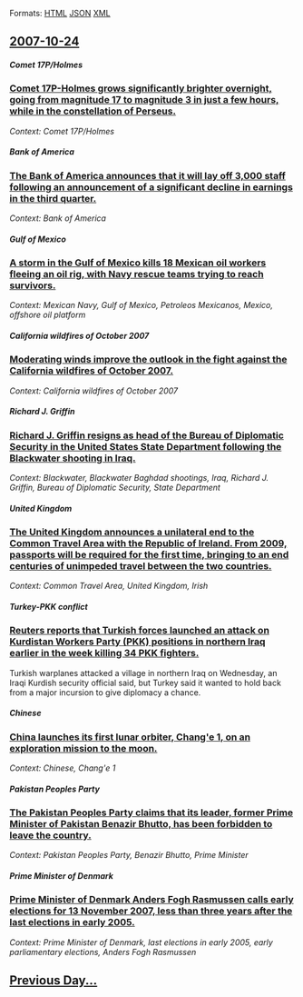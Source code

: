 
Formats: [HTML](2007/10/24/index.html)  [JSON](2007/10/24/index.json)  [XML](2007/10/24/index.xml)  

## [2007-10-24](/news/2007/10/24/index.md)

##### Comet 17P/Holmes
### [ Comet 17P-Holmes grows significantly brighter overnight, going from magnitude 17 to magnitude 3 in just a few hours, while in the constellation of Perseus. ](/news/2007/10/24/comet-17p-holmes-grows-significantly-brighter-overnight-going-from-magnitude-17-to-magnitude-3-in-just-a-few-hours-while-in-the-constella.md)
_Context: Comet 17P/Holmes_

##### Bank of America
### [ The Bank of America announces that it will lay off 3,000 staff following an announcement of a significant decline in earnings in the third quarter. ](/news/2007/10/24/the-bank-of-america-announces-that-it-will-lay-off-3-000-staff-following-an-announcement-of-a-significant-decline-in-earnings-in-the-third.md)
_Context: Bank of America_

##### Gulf of Mexico
### [ A storm in the Gulf of Mexico kills 18 Mexican oil workers fleeing an oil rig, with Navy rescue teams trying to reach survivors. ](/news/2007/10/24/a-storm-in-the-gulf-of-mexico-kills-18-mexican-oil-workers-fleeing-an-oil-rig-with-navy-rescue-teams-trying-to-reach-survivors.md)
_Context: Mexican Navy, Gulf of Mexico, Petroleos Mexicanos, Mexico, offshore oil platform_

##### California wildfires of October 2007
### [ Moderating winds improve the outlook in the fight against the California wildfires of October 2007. ](/news/2007/10/24/moderating-winds-improve-the-outlook-in-the-fight-against-the-california-wildfires-of-october-2007.md)
_Context: California wildfires of October 2007_

##### Richard J. Griffin
### [ Richard J. Griffin resigns as head of the Bureau of Diplomatic Security in the United States State Department following the Blackwater shooting in Iraq. ](/news/2007/10/24/richard-j-griffin-resigns-as-head-of-the-bureau-of-diplomatic-security-in-the-united-states-state-department-following-the-blackwater-shoo.md)
_Context: Blackwater, Blackwater Baghdad shootings, Iraq, Richard J. Griffin, Bureau of Diplomatic Security, State Department_

##### United Kingdom
### [ The United Kingdom announces a unilateral end to the Common Travel Area with the Republic of Ireland. From 2009, passports will be required for the first time, bringing to an end centuries of unimpeded travel between the two countries. ](/news/2007/10/24/the-united-kingdom-announces-a-unilateral-end-to-the-common-travel-area-with-the-republic-of-ireland-from-2009-passports-will-be-required.md)
_Context: Common Travel Area, United Kingdom, Irish_

##### Turkey-PKK conflict
### [ Reuters reports that Turkish forces launched an attack on Kurdistan Workers Party (PKK) positions in northern Iraq earlier in the week killing 34 PKK fighters. ](/news/2007/10/24/reuters-reports-that-turkish-forces-launched-an-attack-on-kurdistan-workers-party-pkk-positions-in-northern-iraq-earlier-in-the-week-kill.md)
Turkish warplanes attacked a village in northern Iraq on Wednesday, an Iraqi Kurdish security official said, but Turkey said it wanted to hold back from a major incursion to give diplomacy a chance.

##### Chinese
### [ China launches its first lunar orbiter, Chang'e 1, on an exploration mission to the moon. ](/news/2007/10/24/china-launches-its-first-lunar-orbiter-chang-e-1-on-an-exploration-mission-to-the-moon.md)
_Context: Chinese, Chang'e 1_

##### Pakistan Peoples Party
### [ The Pakistan Peoples Party claims that its leader, former Prime Minister of Pakistan Benazir Bhutto, has been forbidden to leave the country. ](/news/2007/10/24/the-pakistan-peoples-party-claims-that-its-leader-former-prime-minister-of-pakistan-benazir-bhutto-has-been-forbidden-to-leave-the-countr.md)
_Context: Pakistan Peoples Party, Benazir Bhutto, Prime Minister_

##### Prime Minister of Denmark
### [ Prime Minister of Denmark Anders Fogh Rasmussen calls early elections for 13 November 2007, less than three years after the last elections in early 2005. ](/news/2007/10/24/prime-minister-of-denmark-anders-fogh-rasmussen-calls-early-elections-for-13-november-2007-less-than-three-years-after-the-last-elections.md)
_Context: Prime Minister of Denmark, last elections in early 2005, early parliamentary elections, Anders Fogh Rasmussen_

## [Previous Day...](/news/2007/10/23/index.md)

